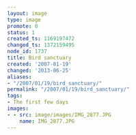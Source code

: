 ```yaml
---
layout: image
type: image
promote: 0
status: 1
created_ts: 1169197472
changed_ts: 1372159495
node_id: 1737
title: Bird sanctuary
created: '2007-01-19'
changed: '2013-06-25'
aliases:
- "/2007/01/19/bird_sanctuary/"
permalink: "/2007/01/19/bird_sanctuary/"
tags:
- The first few days
images:
- - src: image/images/IMG_2877.JPG
    name: IMG_2877.JPG
---
```


